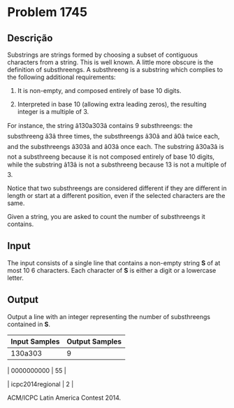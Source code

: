 # Problem 1745

Descrição
----------

Substrings are strings formed by choosing a subset of contiguous characters from a string. This is well known. A little more obscure is the definition of substhreengs. A substhreeng is a substring which complies to the following additional requirements:

1. It is non-empty, and composed entirely of base 10 digits.

2. Interpreted in base 10 (allowing extra leading zeros), the resulting integer is a multiple of 3.

For instance, the string â130a303â contains 9 substhreengs: the substhreeng â3â three times, the substhreengs â30â and â0â twice each, and the substhreengs â303â and â03â once each. The substring â30a3â is not a substhreeng because it is not composed entirely of base 10 digits, while the substring â13â is not a substhreeng because 13 is not a multiple of 3.

Notice that two substhreengs are considered different if they are different in length or start at a different position, even if the selected characters are the same.

Given a string, you are asked to count the number of substhreengs it contains.

Input
-----

The input consists of a single line that contains a non-empty string **S** of at most 10 6 characters. Each character of **S** is either a digit or a lowercase letter.

Output
------

Output a line with an integer representing the number of substhreengs contained in **S**.


| Input Samples | Output Samples |
| --- | --- |
| 130a303 | 9 |

| 0000000000 | 55 |

| icpc2014regional | 2 |

ACM/ICPC Latin America Contest 2014.

